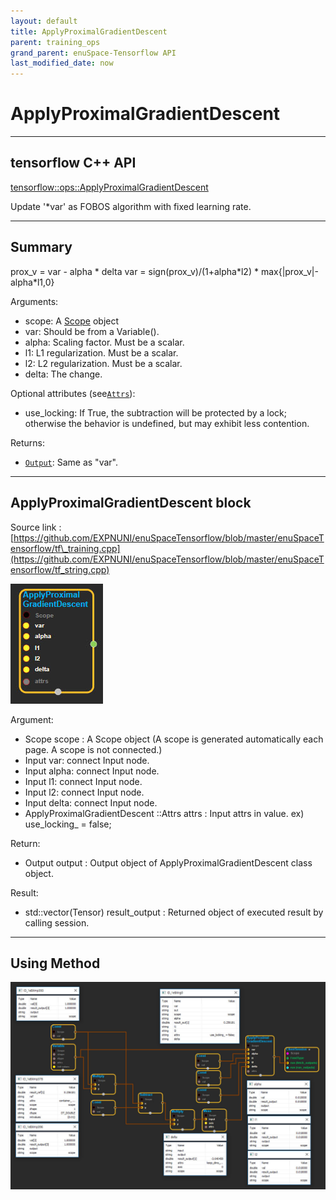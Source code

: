 ```yaml
--- 
layout: default 
title: ApplyProximalGradientDescent 
parent: training_ops 
grand_parent: enuSpace-Tensorflow API 
last_modified_date: now 
--- 
```


# ApplyProximalGradientDescent

---

## tensorflow C++ API

[tensorflow::ops::ApplyProximalGradientDescent](https://www.tensorflow.org/api_docs/cc/class/tensorflow/ops/apply-proximal-gradient-descent)

Update '\*var' as FOBOS algorithm with fixed learning rate.

---

## Summary

prox\_v = var - alpha \* delta var = sign\(prox\_v\)/\(1+alpha\*l2\) \* max{\|prox\_v\|-alpha\*l1,0}

Arguments:

* scope: A [Scope](https://www.tensorflow.org/api_docs/cc/class/tensorflow/scope.html#classtensorflow_1_1_scope) object
* var: Should be from a Variable\(\).
* alpha: Scaling factor. Must be a scalar.
* l1: L1 regularization. Must be a scalar.
* l2: L2 regularization. Must be a scalar.
* delta: The change.

Optional attributes \(see[`Attrs`](https://www.tensorflow.org/api_docs/cc/struct/tensorflow/ops/apply-proximal-gradient-descent/attrs.html#structtensorflow_1_1ops_1_1_apply_proximal_gradient_descent_1_1_attrs)\):

* use\_locking: If True, the subtraction will be protected by a lock; otherwise the behavior is undefined, but may exhibit less contention.

Returns:

* [`Output`](https://www.tensorflow.org/api_docs/cc/class/tensorflow/output.html#classtensorflow_1_1_output): Same as "var".

---

## ApplyProximalGradientDescent block

Source link : [https://github.com/EXPNUNI/enuSpaceTensorflow/blob/master/enuSpaceTensorflow/tf\_training.cpp](https://github.com/EXPNUNI/enuSpaceTensorflow/blob/master/enuSpaceTensorflow/tf_string.cpp)

![](./assets/training/ApplyProximalGradientDescent1.jpg)

Argument:

* Scope scope : A Scope object \(A scope is generated automatically each page. A scope is not connected.\)
* Input var: connect  Input node.
* Input alpha: connect  Input node.
* Input l1: connect  Input node.
* Input l2: connect  Input node.
* Input delta: connect  Input node.
* ApplyProximalGradientDescent ::Attrs attrs : Input attrs in value. ex\) use\_locking\_ = false;

Return:

* Output output : Output object of ApplyProximalGradientDescent class object.

Result:

* std::vector\(Tensor\) result\_output : Returned object of executed result by calling session.

---

## Using Method

![](./assets/training/ApplyProximalGradientDescent2.jpg)

